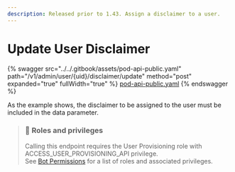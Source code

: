 ```yaml
---
description: Released prior to 1.43. Assign a disclaimer to a user.
---
```


# Update User Disclaimer

{% swagger src="../../.gitbook/assets/pod-api-public.yaml" path="/v1/admin/user/{uid}/disclaimer/update" method="post" expanded="true" fullWidth="true" %}
[pod-api-public.yaml](../../.gitbook/assets/pod-api-public.yaml)
{% endswagger %}

As the example shows, the disclaimer to be assigned to the user must be included in the data parameter.

> ### 🚧 Roles and privileges
>
> Calling this endpoint requires the User Provisioning role with ACCESS\_USER\_PROVISIONING\_API privilege.\
> See [Bot Permissions](https://docs.developers.symphony.com/building-bots-on-symphony/configuration/bot-permissions) for a list of roles and associated privileges.
